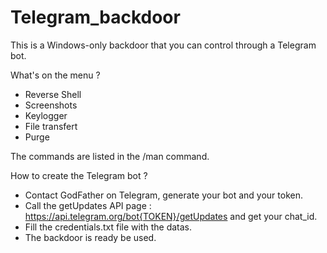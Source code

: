 # Telegram_backdoor

This is a Windows-only backdoor that you can control through a Telegram bot.

What's on the menu ? 
- Reverse Shell
- Screenshots
- Keylogger
- File transfert
- Purge

The commands are listed in the /man command.

How to create the Telegram bot ? 

- Contact GodFather on Telegram, generate your bot and your token. 
- Call the getUpdates API page : https://api.telegram.org/bot{TOKEN}/getUpdates and get your chat_id.
- Fill the credentials.txt file with the datas.
- The backdoor is ready be used.
